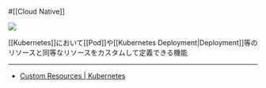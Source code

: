 #[[Cloud Native]]

![](https://github.com/kubernetes/community/raw/master/icons/png/resources/labeled/crd-128.png)

[[Kubernetes]]において[[Pod]]や[[Kubernetes Deployment|Deployment]]等のリソースと同等なリソースをカスタムして定義できる機能

---

- [Custom Resources | Kubernetes](https://kubernetes.io/docs/concepts/extend-kubernetes/api-extension/custom-resources/#customresourcedefinitions)